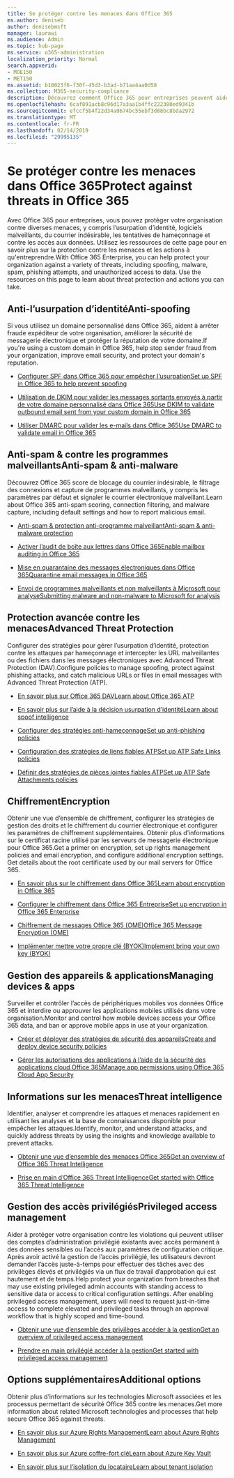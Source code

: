 ```yaml
---
title: Se protéger contre les menaces dans Office 365
ms.author: deniseb
author: denisebmsft
manager: laurawi
ms.audience: Admin
ms.topic: hub-page
ms.service: o365-administration
localization_priority: Normal
search.appverid:
- MOE150
- MET150
ms.assetid: b10023f6-f30f-45d3-b3ad-b71aa4aa0d58
ms.collection: M365-security-compliance
description: Découvrez comment Office 365 pour entreprises peuvent aider à protéger votre organisation contre une variété de menaces, y compris l’usurpation d’identité, logiciels malveillants, du courrier indésirable, les tentatives de hameçonnage et contre les accès aux données.
ms.openlocfilehash: 6caf891acb8c96d17a3aa1b4ffc222380ed9341b
ms.sourcegitcommit: efccf5b4f22d34a9674bc55ebf3d88bc8bda2972
ms.translationtype: MT
ms.contentlocale: fr-FR
ms.lasthandoff: 02/14/2019
ms.locfileid: "29995135"
---
```

# <a name="protect-against-threats-in-office-365"></a><span data-ttu-id="99e33-103">Se protéger contre les menaces dans Office 365</span><span class="sxs-lookup"><span data-stu-id="99e33-103">Protect against threats in Office 365</span></span>

<span data-ttu-id="99e33-p101">Avec Office 365 pour entreprises, vous pouvez protéger votre organisation contre diverses menaces, y compris l’usurpation d’identité, logiciels malveillants, du courrier indésirable, les tentatives de hameçonnage et contre les accès aux données. Utilisez les ressources de cette page pour en savoir plus sur la protection contre les menaces et les actions à qu'entreprendre.</span><span class="sxs-lookup"><span data-stu-id="99e33-p101">With Office 365 Enterprise, you can help protect your organization against a variety of threats, including spoofing, malware, spam, phishing attempts, and unauthorized access to data. Use the resources on this page to learn about threat protection and actions you can take.</span></span>
  
## <a name="anti-spoofing"></a><span data-ttu-id="99e33-106">Anti-l’usurpation d’identité</span><span class="sxs-lookup"><span data-stu-id="99e33-106">Anti-spoofing</span></span>

<span data-ttu-id="99e33-107">Si vous utilisez un domaine personnalisé dans Office 365, aident à arrêter fraude expéditeur de votre organisation, améliorer la sécurité de messagerie électronique et protéger la réputation de votre domaine.</span><span class="sxs-lookup"><span data-stu-id="99e33-107">If you're using a custom domain in Office 365, help stop sender fraud from your organization, improve email security, and protect your domain's reputation.</span></span>
  
- [<span data-ttu-id="99e33-108">Configurer SPF dans Office 365 pour empêcher l’usurpation</span><span class="sxs-lookup"><span data-stu-id="99e33-108">Set up SPF in Office 365 to help prevent spoofing</span></span>](set-up-spf-in-office-365-to-help-prevent-spoofing.md)
    
- [<span data-ttu-id="99e33-109">Utilisation de DKIM pour valider les messages sortants envoyés à partir de votre domaine personnalisé dans Office 365</span><span class="sxs-lookup"><span data-stu-id="99e33-109">Use DKIM to validate outbound email sent from your custom domain in Office 365</span></span>](use-dkim-to-validate-outbound-email.md)
    
- [<span data-ttu-id="99e33-110">Utiliser DMARC pour valider les e-mails dans Office 365</span><span class="sxs-lookup"><span data-stu-id="99e33-110">Use DMARC to validate email in Office 365</span></span>](use-dmarc-to-validate-email.md)
    
## <a name="anti-spam-amp-anti-malware"></a><span data-ttu-id="99e33-111">Anti-spam &amp; contre les programmes malveillants</span><span class="sxs-lookup"><span data-stu-id="99e33-111">Anti-spam &amp; anti-malware</span></span>

<span data-ttu-id="99e33-112">Découvrez Office 365 score de blocage du courrier indésirable, le filtrage des connexions et capture de programmes malveillants, y compris les paramètres par défaut et signaler le courrier électronique malveillant.</span><span class="sxs-lookup"><span data-stu-id="99e33-112">Learn about Office 365 anti-spam scoring, connection filtering, and malware capture, including default settings and how to report malicious email.</span></span>
  
- [<span data-ttu-id="99e33-113">Anti-spam &amp; protection anti-programme malveillant</span><span class="sxs-lookup"><span data-stu-id="99e33-113">Anti-spam &amp; anti-malware protection</span></span>](anti-spam-and-anti-malware-protection.md)
    
- [<span data-ttu-id="99e33-114">Activer l’audit de boîte aux lettres dans Office 365</span><span class="sxs-lookup"><span data-stu-id="99e33-114">Enable mailbox auditing in Office 365</span></span>](enable-mailbox-auditing.md)
    
- [<span data-ttu-id="99e33-115">Mise en quarantaine des messages électroniques dans Office 365</span><span class="sxs-lookup"><span data-stu-id="99e33-115">Quarantine email messages in Office 365</span></span>](quarantine-email-messages.md)
    
- [<span data-ttu-id="99e33-116">Envoi de programmes malveillants et non malveillants à Microsoft pour analyse</span><span class="sxs-lookup"><span data-stu-id="99e33-116">Submitting malware and non-malware to Microsoft for analysis</span></span>](submitting-malware-and-non-malware-to-microsoft-for-analysis.md)
    
## <a name="advanced-threat-protection"></a><span data-ttu-id="99e33-117">Protection avancée contre les menaces</span><span class="sxs-lookup"><span data-stu-id="99e33-117">Advanced Threat Protection</span></span>

<span data-ttu-id="99e33-118">Configurer des stratégies pour gérer l’usurpation d’identité, protection contre les attaques par hameçonnage et intercepter les URL malveillantes ou des fichiers dans les messages électroniques avec Advanced Threat Protection (DAV).</span><span class="sxs-lookup"><span data-stu-id="99e33-118">Configure policies to manage spoofing, protect against phishing attacks, and catch malicious URLs or files in email messages with Advanced Threat Protection (ATP).</span></span>
  
- [<span data-ttu-id="99e33-119">En savoir plus sur Office 365 DAV</span><span class="sxs-lookup"><span data-stu-id="99e33-119">Learn about Office 365 ATP</span></span>](office-365-atp.md)
    
- [<span data-ttu-id="99e33-120">En savoir plus sur l’aide à la décision usurpation d’identité</span><span class="sxs-lookup"><span data-stu-id="99e33-120">Learn about spoof intelligence</span></span>](learn-about-spoof-intelligence.md)
    
- [<span data-ttu-id="99e33-121">Configurer des stratégies anti-hameçonnage</span><span class="sxs-lookup"><span data-stu-id="99e33-121">Set up anti-phishing policies</span></span>](set-up-anti-phishing-policies.md)
    
- [<span data-ttu-id="99e33-122">Configuration des stratégies de liens fiables ATP</span><span class="sxs-lookup"><span data-stu-id="99e33-122">Set up ATP Safe Links policies</span></span>](set-up-atp-safe-links-policies.md)
    
- [<span data-ttu-id="99e33-123">Définir des stratégies de pièces jointes fiables ATP</span><span class="sxs-lookup"><span data-stu-id="99e33-123">Set up ATP Safe Attachments policies</span></span>](set-up-atp-safe-attachments-policies.md)
    
## <a name="encryption"></a><span data-ttu-id="99e33-124">Chiffrement</span><span class="sxs-lookup"><span data-stu-id="99e33-124">Encryption</span></span>

<span data-ttu-id="99e33-p102">Obtenir une vue d’ensemble de chiffrement, configurer les stratégies de gestion des droits et le chiffrement du courrier électronique et configurer les paramètres de chiffrement supplémentaires. Obtenir plus d’informations sur le certificat racine utilisé par les serveurs de messagerie électronique pour Office 365.</span><span class="sxs-lookup"><span data-stu-id="99e33-p102">Get a primer on encryption, set up rights management policies and email encryption, and configure additional encryption settings. Get details about the root certificate used by our mail servers for Office 365.</span></span>
  
- [<span data-ttu-id="99e33-127">En savoir plus sur le chiffrement dans Office 365</span><span class="sxs-lookup"><span data-stu-id="99e33-127">Learn about encryption in Office 365</span></span>](encryption.md)
    
- [<span data-ttu-id="99e33-128">Configurer le chiffrement dans Office 365 Entreprise</span><span class="sxs-lookup"><span data-stu-id="99e33-128">Set up encryption in Office 365 Enterprise</span></span>](set-up-encryption.md)
    
- [<span data-ttu-id="99e33-129">Chiffrement de messages Office 365 (OME)</span><span class="sxs-lookup"><span data-stu-id="99e33-129">Office 365 Message Encryption (OME)</span></span>](ome.md)
    
- [<span data-ttu-id="99e33-130">Implémenter mettre votre propre clé (BYOK)</span><span class="sxs-lookup"><span data-stu-id="99e33-130">Implement bring your own key (BYOK)</span></span>](https://docs.microsoft.com/azure/key-vault/key-vault-hsm-protected-keys#implementing-bring-your-own-key-byok-for-azure-key-vault)
    
## <a name="managing-devices-amp-apps"></a><span data-ttu-id="99e33-131">Gestion des appareils &amp; applications</span><span class="sxs-lookup"><span data-stu-id="99e33-131">Managing devices &amp; apps</span></span>

<span data-ttu-id="99e33-132">Surveiller et contrôler l’accès de périphériques mobiles vos données Office 365 et interdire ou approuver les applications mobiles utilisés dans votre organisation.</span><span class="sxs-lookup"><span data-stu-id="99e33-132">Monitor and control how mobile devices access your Office 365 data, and ban or approve mobile apps in use at your organization.</span></span>
  
- [<span data-ttu-id="99e33-133">Créer et déployer des stratégies de sécurité des appareils</span><span class="sxs-lookup"><span data-stu-id="99e33-133">Create and deploy device security policies</span></span>](https://support.office.com/article/d310f556-8bfb-497b-9bd7-fe3c36ea2fd6)
    
- [<span data-ttu-id="99e33-134">Gérer les autorisations des applications à l’aide de la sécurité des applications cloud Office 365</span><span class="sxs-lookup"><span data-stu-id="99e33-134">Manage app permissions using Office 365 Cloud App Security</span></span>](manage-app-permissions-in-ocas.md)
    
## <a name="threat-intelligence"></a><span data-ttu-id="99e33-135">Informations sur les menaces</span><span class="sxs-lookup"><span data-stu-id="99e33-135">Threat intelligence</span></span>

<span data-ttu-id="99e33-136">Identifier, analyser et comprendre les attaques et menaces rapidement en utilisant les analyses et la base de connaissances disponible pour empêcher les attaques.</span><span class="sxs-lookup"><span data-stu-id="99e33-136">Identify, monitor, and understand attacks, and quickly address threats by using the insights and knowledge available to prevent attacks.</span></span>
  
- [<span data-ttu-id="99e33-137">Obtenir une vue d’ensemble des menaces Office 365</span><span class="sxs-lookup"><span data-stu-id="99e33-137">Get an overview of Office 365 Threat Intelligence</span></span>](office-365-ti.md)
    
- [<span data-ttu-id="99e33-138">Prise en main d’Office 365 Threat Intelligence</span><span class="sxs-lookup"><span data-stu-id="99e33-138">Get started with Office 365 Threat Intelligence</span></span>](get-started-with-ti.md)
    
## <a name="privileged-access-management"></a><span data-ttu-id="99e33-139">Gestion des accès privilégiés</span><span class="sxs-lookup"><span data-stu-id="99e33-139">Privileged access management</span></span>

<span data-ttu-id="99e33-p103">Aider à protéger votre organisation contre les violations qui peuvent utiliser des comptes d’administration privilégié existants avec accès permanent à des données sensibles ou l’accès aux paramètres de configuration critique. Après avoir activé la gestion de l’accès privilégié, les utilisateurs devront demander l’accès juste-à-temps pour effectuer des tâches avec des privilèges élevés et privilégiés via un flux de travail d’approbation qui est hautement et de temps.</span><span class="sxs-lookup"><span data-stu-id="99e33-p103">Help protect your organization from breaches that may use existing privileged admin accounts with standing access to sensitive data or access to critical configuration settings. After enabling privileged access management, users will need to request just-in-time access to complete elevated and privileged tasks through an approval workflow that is highly scoped and time-bound.</span></span>
  
- [<span data-ttu-id="99e33-142">Obtenir une vue d’ensemble des privilèges accéder à la gestion</span><span class="sxs-lookup"><span data-stu-id="99e33-142">Get an overview of privileged access management</span></span>](privileged-access-management-overview.md)
    
- [<span data-ttu-id="99e33-143">Prendre en main privilégié accéder à la gestion</span><span class="sxs-lookup"><span data-stu-id="99e33-143">Get started with privileged access management</span></span>](privileged-access-management-configuration.md)

## <a name="additional-options"></a><span data-ttu-id="99e33-144">Options supplémentaires</span><span class="sxs-lookup"><span data-stu-id="99e33-144">Additional options</span></span>

<span data-ttu-id="99e33-145">Obtenir plus d’informations sur les technologies Microsoft associées et les processus permettant de sécurité Office 365 contre les menaces.</span><span class="sxs-lookup"><span data-stu-id="99e33-145">Get more information about related Microsoft technologies and processes that help secure Office 365 against threats.</span></span>
  
- [<span data-ttu-id="99e33-146">En savoir plus sur Azure Rights Management</span><span class="sxs-lookup"><span data-stu-id="99e33-146">Learn about Azure Rights Management</span></span>](https://docs.microsoft.com/information-protection/understand-explore/what-is-azure-rms)
    
- [<span data-ttu-id="99e33-147">En savoir plus sur Azure coffre-fort clé</span><span class="sxs-lookup"><span data-stu-id="99e33-147">Learn about Azure Key Vault</span></span>](https://docs.microsoft.com/azure/key-vault/)
    
- [<span data-ttu-id="99e33-148">En savoir plus sur l’isolation du locataire</span><span class="sxs-lookup"><span data-stu-id="99e33-148">Learn about tenant isolation</span></span>](http://download.microsoft.com/download/3/F/0/3F0420A2-657B-44B6-B21E-D7BD98A94390/Tenant%20Isolation%20in%20Office%20365.pdf)
    

